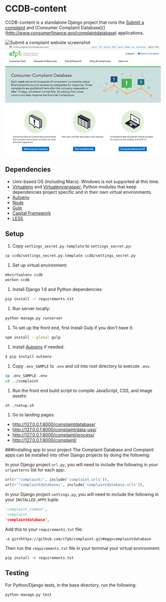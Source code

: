 CCDB-content
============
CCDB-content is a standalone Django project that runs the [Submit a complaint](http://www.consumerfinance.gov/complaint) and [Consumer Complaint Database](](http://www.consumerfinance.gov/complaintdatabase) applications.

![Submit a complaint website screenshot](https://raw.githubusercontent.com/cfpb/complaint/master/screenshot-complaint.png)
![Consumer Complaint Database website screenshot](https://raw.githubusercontent.com/cfpb/complaint/master/screenshot-complaintdatabase.png)


## Dependencies

- Unix-based OS (including Macs). Windows is not supported at this time.
- [Virtualenv](https://virtualenv.pypa.io/en/latest/) and [Virtualenvwrapper](https://virtualenvwrapper.readthedocs.org/en/latest/#), Python modules that keep dependencies  project specific and in their own virtual environments.
- [Autoenv](https://github.com/kennethreitz/autoenv)
- [Node](http://nodejs.org/)
- [Gulp](http://gulpjs.com/)
- [Capital Framework](http://cfpb.github.io/capital-framework/)
- [LESS](http://lesscss.org/)

## Setup

1. Copy `settings_secret.py.template` to `settings_secret.py`:

  ```bash
  cp ccdb/settings_secret.py.template ccdb/settings_secret.py
  ```
1. Set up virtual environment:

  ```bash
  mkvirtualenv ccdb
  workon ccdb
  ```
1. Install Django 1.6 and Python dependencies:

  ```bash
  pip install -r requirements.txt
  ```
1. Run server locally:

  ```bash
  python manage.py runserver 
  ```
1. To set up the front end, first install Gulp if you don't have it:

  ```bash
  npm install --global gulp
  ``` 
1. Install [Autoenv](https://github.com/kennethreitz/autoenv) if needed:

  ```bash
  $ pip install autoenv
  ```
1. Copy `.env_SAMPLE` to `.env` and cd into root directory to execute `.env`.
  
  ```bash
  cp .env_SAMPLE .env
  cd ../complaint
  ```
1. Run the front end build script to compile JavaScript, CSS, and image assets:

  ```bash
  sh ./setup.sh
  ``` 
1. Go to landing pages: 
  - http://127.0.0.1:8000/complaintdatabase/
  - http://127.0.0.1:8000/complaint/data-use/
  - http://127.0.0.1:8000/complaint/process/
  - http://127.0.0.1:8000/complaint/


###Installing app to your project
The Complaint Database and Complaint apps can be installed into other Django projects by doing the following:

In your Django project `url.py`, you will need to include the following in your `urlpatterns` list for each app:
```python
url(r'^complaint/', include('complaint.urls')),
url(r'^complaintdatabase/', include('complaintdatabase.urls')),
```

In your Django project `settings.py`, you will need to include the following in your `INSTALLED_APPS` tuple:
```python
'complaint_common',
'complaint,
'complaintdatabase’,
```

Add this to your `requirements.txt` file:
```
-e git+https://github.com/cfpb/complaint.git#egg=complaintdatabase
```

Then run the `requirements.txt` file in your terminal your virtual environment:
```
pip install -r requirements.txt
```


## Testing
For Python/Django tests, in the base directory, run the following:

```shell
python manage.py test
```
